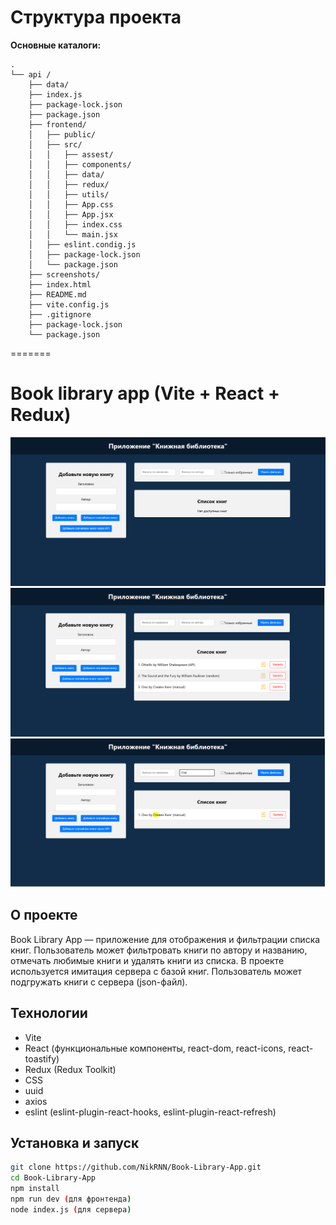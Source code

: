 # Структура проекта

**Основные каталоги:**

```
.
└── api /
    ├── data/
    ├── index.js
    ├── package-lock.json
    ├── package.json
    ├── frontend/
    │   ├── public/
    │   ├── src/
    │   │   ├── assest/
    │   │   ├── components/
    │   │   ├── data/
    │   │   ├── redux/
    │   │   ├── utils/
    │   │   ├── App.css
    │   │   ├── App.jsx
    │   │   ├── index.css
    │   │   └── main.jsx
    │   ├── eslint.condig.js
    │   ├── package-lock.json
    │   └── package.json
    ├── screenshots/
    ├── index.html
    ├── README.md
    ├── vite.config.js
    ├── .gitignore
    ├── package-lock.json
    └── package.json

```

=======

# Book library app (Vite + React + Redux)

![Интерфейс приложения](./screenshots/screenshots1.png)
![Интерфейс приложения](./screenshots/screenshots2.png)
![Интерфейс приложения](./screenshots/screenshots3.png)

## О проекте

Book Library App — приложение для отображения и фильтрации списка книг.
Пользователь может фильтровать книги по автору и названию, отмечать любимые книги и удалять книги из списка. В проекте используется имитация сервера с базой книг. Пользователь может подгружать книги с сервера (json-файл).

## Технологии

- Vite
- React (функциональные компоненты, react-dom, react-icons, react-toastify)
- Redux (Redux Toolkit)
- CSS
- uuid
- axios
- eslint (eslint-plugin-react-hooks, eslint-plugin-react-refresh)

## Установка и запуск

```bash
git clone https://github.com/NikRNN/Book-Library-App.git
cd Book-Library-App
npm install
npm run dev (для фронтенда)
node index.js (для сервера)
```
